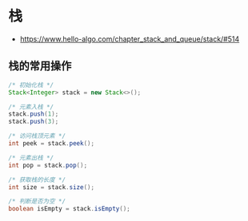 # 栈

- https://www.hello-algo.com/chapter_stack_and_queue/stack/#514
## 栈的常用操作

```java
/* 初始化栈 */
Stack<Integer> stack = new Stack<>();

/* 元素入栈 */
stack.push(1);
stack.push(3);

/* 访问栈顶元素 */
int peek = stack.peek();

/* 元素出栈 */
int pop = stack.pop();

/* 获取栈的长度 */
int size = stack.size();

/* 判断是否为空 */
boolean isEmpty = stack.isEmpty();
```

